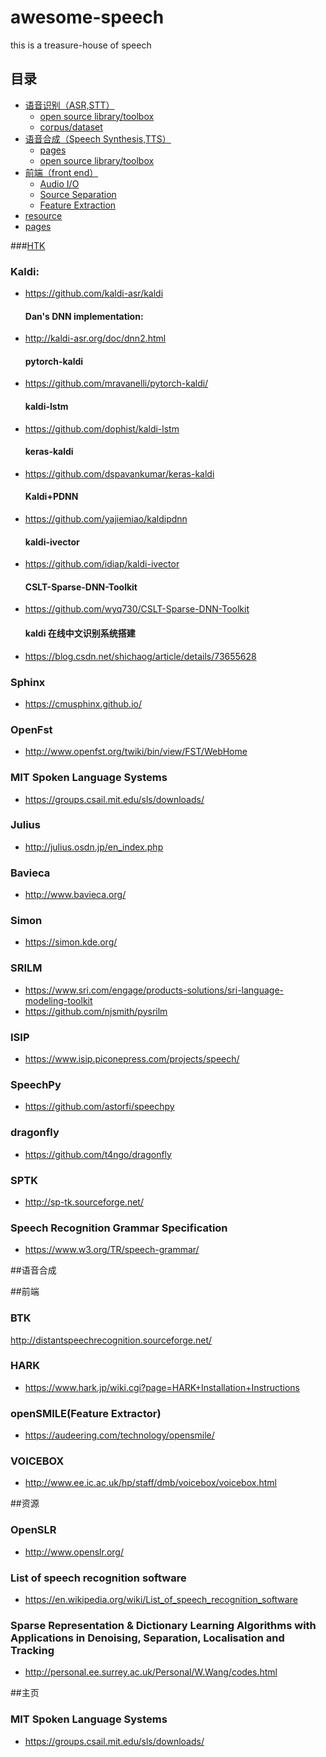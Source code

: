# awesome-speech
this is a treasure-house of speech

## 目录
* [语音识别（ASR,STT）](#1)
  * [open source library/toolbox](#1.2)
  * [corpus/dataset](#1.3)
* [语音合成（Speech Synthesis,TTS）](#2)
  * [pages](#2.1)
  * [open source library/toolbox](#2.2)
* [前端（front end）](#3)
  * [Audio I/O](#3.1)
  * [Source Separation](#3.2)
  * [Feature Extraction](#3.3)
* [resource](#4)
* [pages](#5)

###[HTK](http://htk.eng.cam.ac.uk/download.shtml)
### Kaldi:
* https://github.com/kaldi-asr/kaldi
  #### Dan's DNN implementation:
* http://kaldi-asr.org/doc/dnn2.html
  #### pytorch-kaldi
* https://github.com/mravanelli/pytorch-kaldi/
  #### kaldi-lstm
* https://github.com/dophist/kaldi-lstm
  #### keras-kaldi
* https://github.com/dspavankumar/keras-kaldi
  #### Kaldi+PDNN
* https://github.com/yajiemiao/kaldipdnn
  #### kaldi-ivector
* https://github.com/idiap/kaldi-ivector
  #### CSLT-Sparse-DNN-Toolkit
* https://github.com/wyq730/CSLT-Sparse-DNN-Toolkit
  #### kaldi 在线中文识别系统搭建
* https://blog.csdn.net/shichaog/article/details/73655628
### Sphinx
* https://cmusphinx.github.io/
### OpenFst
* http://www.openfst.org/twiki/bin/view/FST/WebHome
### MIT Spoken Language Systems
* https://groups.csail.mit.edu/sls/downloads/
### Julius
* http://julius.osdn.jp/en_index.php
### Bavieca
* http://www.bavieca.org/
### Simon 
* https://simon.kde.org/
### SRILM
* https://www.sri.com/engage/products-solutions/sri-language-modeling-toolkit
* https://github.com/njsmith/pysrilm
### ISIP
* https://www.isip.piconepress.com/projects/speech/
### SpeechPy
* https://github.com/astorfi/speechpy
### dragonfly
* https://github.com/t4ngo/dragonfly
### SPTK
* http://sp-tk.sourceforge.net/
### Speech Recognition Grammar Specification
* https://www.w3.org/TR/speech-grammar/

##语音合成

##前端
### BTK
http://distantspeechrecognition.sourceforge.net/
### HARK
* https://www.hark.jp/wiki.cgi?page=HARK+Installation+Instructions
### openSMILE(Feature Extractor)
* https://audeering.com/technology/opensmile/
### VOICEBOX
* http://www.ee.ic.ac.uk/hp/staff/dmb/voicebox/voicebox.html

##资源
### OpenSLR
* http://www.openslr.org/
### List of speech recognition software
* https://en.wikipedia.org/wiki/List_of_speech_recognition_software
### Sparse Representation & Dictionary Learning Algorithms with Applications in Denoising, Separation, Localisation and Tracking
* http://personal.ee.surrey.ac.uk/Personal/W.Wang/codes.html

##主页
### MIT Spoken Language Systems
* https://groups.csail.mit.edu/sls/downloads/
